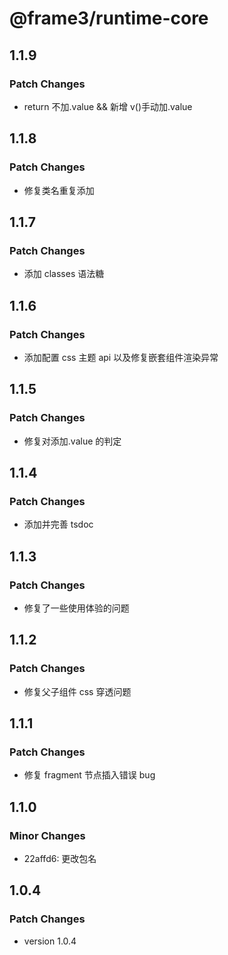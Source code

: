 # @frame3/runtime-core

## 1.1.9

### Patch Changes

- return 不加.value && 新增 v()手动加.value

## 1.1.8

### Patch Changes

- 修复类名重复添加

## 1.1.7

### Patch Changes

- 添加 classes 语法糖

## 1.1.6

### Patch Changes

- 添加配置 css 主题 api 以及修复嵌套组件渲染异常

## 1.1.5

### Patch Changes

- 修复对添加.value 的判定

## 1.1.4

### Patch Changes

- 添加并完善 tsdoc

## 1.1.3

### Patch Changes

- 修复了一些使用体验的问题

## 1.1.2

### Patch Changes

- 修复父子组件 css 穿透问题

## 1.1.1

### Patch Changes

- 修复 fragment 节点插入错误 bug

## 1.1.0

### Minor Changes

- 22affd6: 更改包名

## 1.0.4

### Patch Changes

- version 1.0.4
